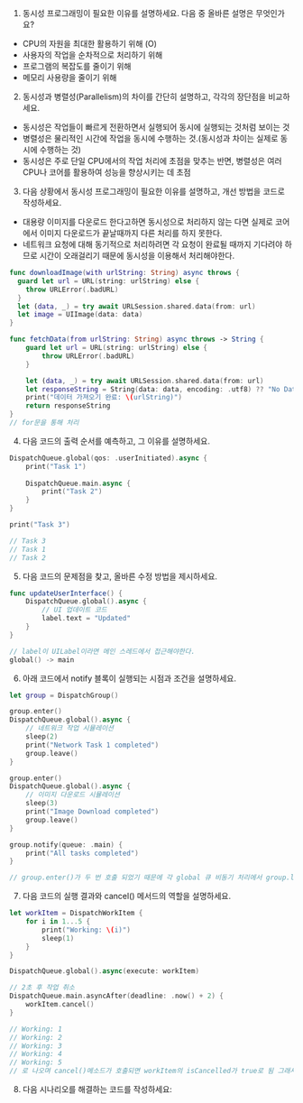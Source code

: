 1.  동시성 프로그래밍이 필요한 이유를 설명하세요. 다음 중 올바른 설명은 무엇인가요?
- CPU의 자원을 최대한 활용하기 위해 (O)
- 사용자의 작업을 순차적으로 처리하기 위해
- 프로그램의 복잡도를 줄이기 위해
- 메모리 사용량을 줄이기 위해
2. 동시성과 병렬성(Parallelism)의 차이를 간단히 설명하고, 각각의 장단점을 비교하세요.
- 동시성은 작업들이 빠르게 전환하면서 실행되어 동시에 실행되는 것처럼 보이는 것
- 병렬성은 물리적인 시간에 작업을 동시에 수행하는 것.(동시성과 차이는 실제로 동시에 수행하는 것)
- 동시성은 주로 단일 CPU에서의 작업 처리에 초점을 맞추는 반면, 병렬성은 여러 CPU나 코어를 활용하여 성능을 향상시키는 데 초점
3. 다음 상황에서 동시성 프로그래밍이 필요한 이유를 설명하고, 개선 방법을 코드로 작성하세요.
- 대용량 이미지를 다운로드 한다고하면 동시성으로 처리하지 않는 다면 실제로 코어에서 이미지 다운로드가 끝날때까지 다른 처리를 하지 못한다.
- 네트워크 요청에 대해 동기적으로 처리하려면 각 요청이 완료될 때까지 기다려야 하므로 시간이 오래걸리기 때문에 동시성을 이용해서 처리해야한다.
```swift
func downloadImage(with urlString: String) async throws {
  guard let url = URL(string: urlString) else {
    throw URLError(.badURL)
  }
  let (data, _) = try await URLSession.shared.data(from: url)
  let image = UIImage(data: data)
}

func fetchData(from urlString: String) async throws -> String {
    guard let url = URL(string: urlString) else {
        throw URLError(.badURL)
    }

    let (data, _) = try await URLSession.shared.data(from: url)
    let responseString = String(data: data, encoding: .utf8) ?? "No Data"
    print("데이터 가져오기 완료: \(urlString)")
    return responseString
}
// for문을 통해 처리
```
4. 다음 코드의 출력 순서를 예측하고, 그 이유를 설명하세요.
```swift
DispatchQueue.global(qos: .userInitiated).async {
    print("Task 1")
    
    DispatchQueue.main.async {
        print("Task 2")
    }
}

print("Task 3")

// Task 3
// Task 1
// Task 2
```
5. 다음 코드의 문제점을 찾고, 올바른 수정 방법을 제시하세요.
```swift
func updateUserInterface() {
    DispatchQueue.global().async {
        // UI 업데이트 코드
        label.text = "Updated"
    }
}

// label이 UILabel이라면 메인 스레드에서 접근해야한다.
global() -> main
```
6. 아래 코드에서 notify 블록이 실행되는 시점과 조건을 설명하세요.
```swift
let group = DispatchGroup()

group.enter()
DispatchQueue.global().async {
    // 네트워크 작업 시뮬레이션
    sleep(2)
    print("Network Task 1 completed")
    group.leave()
}

group.enter()
DispatchQueue.global().async {
    // 이미지 다운로드 시뮬레이션
    sleep(3)
    print("Image Download completed")
    group.leave()
}

group.notify(queue: .main) {
    print("All tasks completed")
}

// group.enter()가 두 번 호출 되었기 때문에 각 global 큐 비동기 처리에서 group.leave()가 두 번 모두 호출 될 떄 notify 블록이 실행될 것이다.
```
7. 다음 코드의 실행 결과와 cancel() 메서드의 역할을 설명하세요.
```swift
let workItem = DispatchWorkItem {
    for i in 1...5 {
        print("Working: \(i)")
        sleep(1)
    }
}

DispatchQueue.global().async(execute: workItem)

// 2초 후 작업 취소
DispatchQueue.main.asyncAfter(deadline: .now() + 2) {
    workItem.cancel()
}

// Working: 1
// Working: 2
// Working: 3
// Working: 4
// Working: 5
// 로 나오며 cancel()메소드가 호출되면 workItem의 isCancelled가 true로 됨 그래서 for문 내에서 workItem.isCancelled를 체크하여서 break 해야함.
```

8. 다음 시나리오를 해결하는 코드를 작성하세요:
```swift

```
